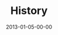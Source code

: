 ---
layout: message
category: message
series: "Saints & Scoundrels"
title: "History"
date: 2013-01-05-00-00
message_id: 762
audio-description: "Mike Breen talks about the history of the family."
audio: "http://www.crossroads.net/players/media/hq/saintsandscoundrels-01.mp3"
audio-title: "History"
audio-duration: "46:02"
program-description: "Program - Week 1 Saints & Scoundrels"
program: "http://www.crossroads.net/players/media/hq/01_05-06_13Program_LORES.pdf"
program-title: "History"
video-description: "Mike Breen talks about the history of the family."
video-title: "History"
video: "https://s3.amazonaws.com/crossroadsvideomessages/saintsandscoundrels-01.mp4"
video-poster: "https://www.crossroads.net/uploadedfiles/saintsandscoundrels01-still.jpg"
---